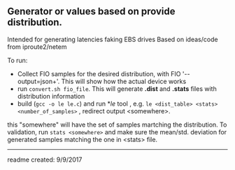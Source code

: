 ## Generator or values based on provide distribution.

Intended for generating latencies faking EBS drives
Based on ideas/code from iproute2/netem

To run:
*  Collect FIO samples for the desired distribution, with FIO '--output=json+'. This will show how the actual device works
* run `convert.sh fio_file`. This will generate **.dist** and **.stats** files with distribution information
* build (`gcc -o le le.c`) and run **le* tool , e.g. `le <dist_table> <stats> <number_of_samples>` , redirect output \<somewhere\>.
 
 this "somewhere" will have the set of samples martching the distribution. To validation, run `stats <somewhere>` and make sure the
 mean/std. deviation for generated samples matching the one in \<stats\> file.

---
 readme created: 9/9/2017

